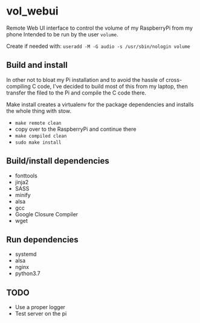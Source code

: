 # vol_webui

Remote Web UI interface to control the volume of my RaspberryPi from my phone
Intended to be run by the user `volume`.

Create if needed with: `useradd -M -G audio -s /usr/sbin/nologin volume`

## Build and install
In other not to bloat my Pi installation and to avoid the hassle of
cross-compiling C code, I've decided to build most of this from my laptop, then
transfer the filed to the Pi and compile the C code there.

Make install creates a virtualenv for the package dependencies and installs the
whole thing with stow.

* `make remote clean`
* copy over to the RaspberryPi and continue there
* `make compiled clean`
* `sudo make install`

## Build/install dependencies
* fonttools
* jinja2
* SASS
* minify
* alsa
* gcc
* Google Closure Compiler
* wget

## Run dependencies
* systemd
* alsa
* nginx
* python3.7

## TODO
* Use a proper logger
* Test server on the pi
